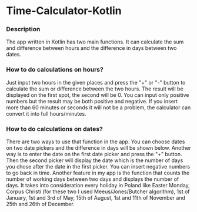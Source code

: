 
# Time-Calculator-Kotlin
### Description
The app written in Kotlin has two main functions. It can calculate the sum and difference between hours and the difference in days between two dates.
### How to do calculations on hours?
Just input two hours in the given places and press the "+" or "-" button to calculate the sum or difference between the two hours. The result will be displayed on the first spot, the second will be 0.
You can input only positive numbers but the result may be both positive and negative. 
If you insert more than 60 minutes or seconds it will not be a problem, the calculator can convert it into full hours/minutes.
### How to do calculations on dates?
There are two ways to use that function in the app. You can choose dates on two date pickers and the difference in days will be shown below. 
Another way is to enter the date on the first date picker and press the "+" button. 
Then the second picker will display the date which is the number of days you chose after the date in the first picker. You can insert negative numbers to go back in time.
Another feature in my app is the function that counts the number of working days between two days and displays the number of days. 
It takes into consideration every holiday in Poland like Easter Monday, Corpus Christi (for these two I used Meeus/Jones/Butcher algorithm), 1st of January, 1st and 3rd of May, 15th of August,
1st and 11th of November and 25th and 26th of December.
